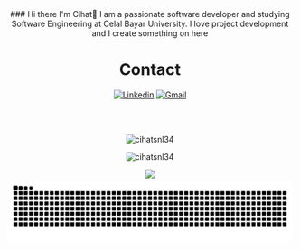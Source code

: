 <div align="center">
### Hi there I'm Cihat👋
I am a passionate software developer and studying Software Engineering at Celal Bayar University. I love project development and I create something on here
<br>
<h1>Contact</h1>


<a href="https://www.linkedin.com/in/cihat-%C5%9Fenel-a9231b6b/"><img title="Linkedin" src="https://img.shields.io/badge/-Linkedin-c14438?style=flat-square&logo=Linkedin&logoColor=white&link=https://www.linkedin.com/in/cihat-%C5%9Fenel-a9231b6b/"></a>
<a href="mailto:onurgoz98@gmail.com">
<img title="Gmail" 
src="https://img.shields.io/badge/-onurgoz98@gmail.com-c14438?style=flat-square&logo=Gmail&logoColor=white&link=mailto:onurgoz98@gmail.com">
</a>

<br><br>
<p align="center"><img src="https://github-profile-trophy.vercel.app/?username=cihatsnl34&theme=dracula&column=7" alt="cihatsnl34" /></p>
<p align="center"><img src="https://github-readme-stats.vercel.app/api?username=cihatsnl34&show_icons=true&theme=radical&locale=en&count_private=true&hide=issues" alt="cihatsnl34" width="50%" /></p>

  <div  align="center"> <img src="https://activity-graph.herokuapp.com/graph?username=cihatsnl34&theme=xcode" /></div>
<div  align="center"> <img src="https://github.com/cihatsnl34/cihatsnl34/blob/output/github-contribution-grid-snake.svg" /></div>
  </div>
<!--
**cihatsnl34/cihatsnl34** is a ✨ _special_ ✨ repository because its `README.md` (this file) appears on your GitHub profile.

Here are some ideas to get you started:

- 🔭 I’m currently working on ...
- 🌱 I’m currently learning ...
- 👯 I’m looking to collaborate on ...
- 🤔 I’m looking for help with ...
- 💬 Ask me about ...
- 📫 How to reach me: ...
- 😄 Pronouns: ...
- ⚡ Fun fact: ...
-->
